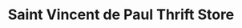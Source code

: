 ---
title: "Saint Vincent de Paul Thrift Store"
url: /eugene/saint-vincent-de-paul-thrift-store-south-seneca-road/
shop: charity
---